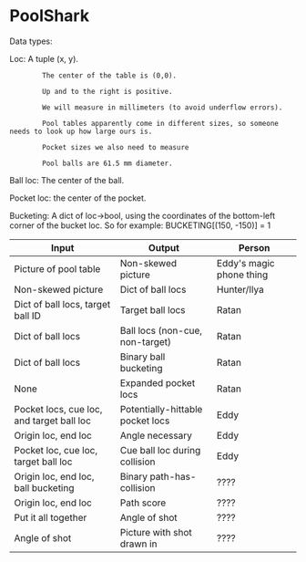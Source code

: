 # PoolShark

Data types:

  Loc:      A tuple (x, y).
  
            The center of the table is (0,0).
            
            Up and to the right is positive.
            
            We will measure in millimeters (to avoid underflow errors).
            
            Pool tables apparently come in different sizes, so someone needs to look up how large ours is.
            
            Pocket sizes we also need to measure
            
            Pool balls are 61.5 mm diameter.
            
  Ball loc: The center of the ball.
  
  Pocket loc: the center of the pocket.
  
  Bucketing: A dict of loc->bool, using the coordinates of the bottom-left corner of the bucket loc. So for example:  BUCKETING[(150, -150)] = 1


Input                         |Output                        |Person
------------------------------|------------------------------|---------------
Picture of pool table         |Non-skewed picture            |Eddy's magic phone thing
Non-skewed picture            |Dict of ball locs             |Hunter/Ilya
Dict of ball locs, target ball ID        |Target ball locs          |Ratan
Dict of ball locs      |Ball locs (non-cue, non-target)        |Ratan
Dict of ball locs      |Binary ball bucketing         |Ratan
None                          |Expanded pocket locs          |Ratan
Pocket locs, cue loc, and target ball loc          |Potentially-hittable   pocket locs        |Eddy
Origin loc, end loc           |Angle necessary               |Eddy
Pocket loc, cue loc, target ball loc      |Cue ball loc during  collision          |Eddy
Origin loc, end loc, ball bucketing          |Binary path-has-collision     |????
Origin loc, end loc           |Path score                    |????
Put it all together           |Angle of shot                 |????
Angle of shot                 |Picture with shot drawn in    |????
